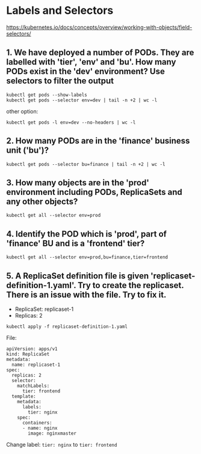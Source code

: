 # Labels and Selectors

https://kubernetes.io/docs/concepts/overview/working-with-objects/field-selectors/

## 1. We have deployed a number of PODs. They are labelled with 'tier', 'env' and 'bu'. How many PODs exist in the 'dev' environment? Use selectors to filter the output

```
kubectl get pods --show-labels
kubectl get pods --selector env=dev | tail -n +2 | wc -l
```

other option:

```
kubectl get pods -l env=dev --no-headers | wc -l
```

## 2. How many PODs are in the 'finance' business unit ('bu')?

```
kubectl get pods --selector bu=finance | tail -n +2 | wc -l
```

## 3. How many objects are in the 'prod' environment including PODs, ReplicaSets and any other objects?

```
kubectl get all --selector env=prod
```

## 4. Identify the POD which is 'prod', part of 'finance' BU and is a 'frontend' tier?

```
kubectl get all --selector env=prod,bu=finance,tier=frontend
```

## 5. A ReplicaSet definition file is given 'replicaset-definition-1.yaml'. Try to create the replicaset. There is an issue with the file. Try to fix it.

* ReplicaSet: replicaset-1
* Replicas: 2

`kubectl apply -f replicaset-definition-1.yaml`

File:

```
apiVersion: apps/v1
kind: ReplicaSet
metadata:
  name: replicaset-1
spec:
  replicas: 2
  selector:
    matchLabels:
      tier: frontend
  template:
    metadata:
      labels:
        tier: nginx
    spec:
      containers:
      - name: nginx
        image: nginxmaster
```

Change label: `tier: nginx` to `tier: frontend`